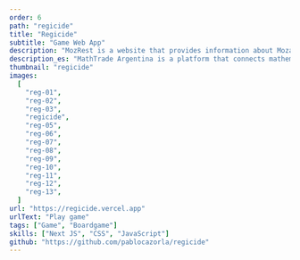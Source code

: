 ```yaml
---
order: 6
path: "regicide"
title: "Regicide"
subtitle: "Game Web App"
description: "MozRest is a website that provides information about Mozart restaurants in Buenos Aires, Argentina."
description_es: "MathTrade Argentina is a platform that connects mathematicians with students from all over the world. We provide a platform where students can find mentors and teachers to help them with their mathematical studies."
thumbnail: "regicide"
images:
  [
    "reg-01",
    "reg-02",
    "reg-03",
    "regicide",
    "reg-05",
    "reg-06",
    "reg-07",
    "reg-08",
    "reg-09",
    "reg-10",
    "reg-11",
    "reg-12",
    "reg-13",
  ]
url: "https://regicide.vercel.app"
urlText: "Play game"
tags: ["Game", "Boardgame"]
skills: ["Next JS", "CSS", "JavaScript"]
github: "https://github.com/pablocazorla/regicide"
---
```

